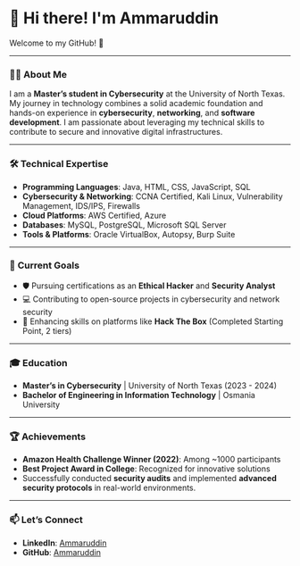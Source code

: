 # 👋 Hi there! I'm **Ammaruddin**  
Welcome to my GitHub! 🚀

---

### 👨‍💻 **About Me**
I am a **Master’s student in Cybersecurity** at the University of North Texas. My journey in technology combines a solid academic foundation and hands-on experience in **cybersecurity**, **networking**, and **software development**. I am passionate about leveraging my technical skills to contribute to secure and innovative digital infrastructures.  

---

### 🛠 **Technical Expertise**
- **Programming Languages**: Java, HTML, CSS, JavaScript, SQL  
- **Cybersecurity & Networking**: CCNA Certified, Kali Linux, Vulnerability Management, IDS/IPS, Firewalls  
- **Cloud Platforms**: AWS Certified, Azure  
- **Databases**: MySQL, PostgreSQL, Microsoft SQL Server  
- **Tools & Platforms**: Oracle VirtualBox, Autopsy, Burp Suite  

---

### 🎯 **Current Goals**
- 🛡 Pursuing certifications as an **Ethical Hacker** and **Security Analyst**  
- 💻 Contributing to open-source projects in cybersecurity and network security  
- 🌱 Enhancing skills on platforms like **Hack The Box** (Completed Starting Point, 2 tiers)  

---

### 🎓 **Education**
- **Master’s in Cybersecurity** | University of North Texas (2023 - 2024)  
- **Bachelor of Engineering in Information Technology** | Osmania University  

---

### 🏆 **Achievements**
- **Amazon Health Challenge Winner (2022)**: Among ~1000 participants  
- **Best Project Award in College**: Recognized for innovative solutions  
- Successfully conducted **security audits** and implemented **advanced security protocols** in real-world environments.  

---

### 📫 **Let’s Connect**
- **LinkedIn**: [Ammaruddin](https://www.linkedin.com/in/mohammed-ammaruddin-18250b191/)  
- **GitHub**: [Ammaruddin](https://github.com/ammaruddin)   
